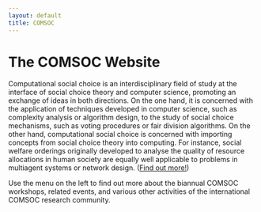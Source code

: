 ```yaml
---
layout: default
title: COMSOC
---
```


# The COMSOC Website

Computational social choice is an interdisciplinary field of study
at the interface of social choice theory and computer science,
promoting an exchange of ideas in both directions. On the one hand, it is
concerned with the application of techniques developed in computer science,
such as complexity analysis or algorithm design, to the study of social choice
mechanisms, such as voting procedures or fair division algorithms. On the
other hand, computational social choice is concerned with importing concepts
from social choice theory into computing. For instance, social welfare
orderings originally developed to analyse the quality of resource allocations
in human society are equally well applicable to problems in multiagent systems
or network design.
([Find out more!](what-is-comsoc.html))

Use the menu on the left to find out more about the biannual COMSOC workshops, related events, and various other activities of the international COMSOC research community.

